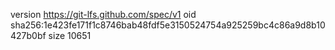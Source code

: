 version https://git-lfs.github.com/spec/v1
oid sha256:1e423fe171f1c8746bab48fdf5e3150524754a925259bc4c86a9d8b10427b0bf
size 10651
